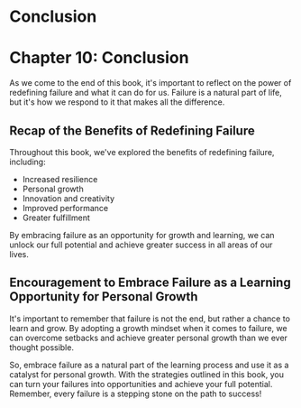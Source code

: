 # Conclusion

Chapter 10: Conclusion
======================

As we come to the end of this book, it's important to reflect on the power of redefining failure and what it can do for us. Failure is a natural part of life, but it's how we respond to it that makes all the difference.

Recap of the Benefits of Redefining Failure
-------------------------------------------

Throughout this book, we've explored the benefits of redefining failure, including:

* Increased resilience
* Personal growth
* Innovation and creativity
* Improved performance
* Greater fulfillment

By embracing failure as an opportunity for growth and learning, we can unlock our full potential and achieve greater success in all areas of our lives.

Encouragement to Embrace Failure as a Learning Opportunity for Personal Growth
------------------------------------------------------------------------------

It's important to remember that failure is not the end, but rather a chance to learn and grow. By adopting a growth mindset when it comes to failure, we can overcome setbacks and achieve greater personal growth than we ever thought possible.

So, embrace failure as a natural part of the learning process and use it as a catalyst for personal growth. With the strategies outlined in this book, you can turn your failures into opportunities and achieve your full potential. Remember, every failure is a stepping stone on the path to success!